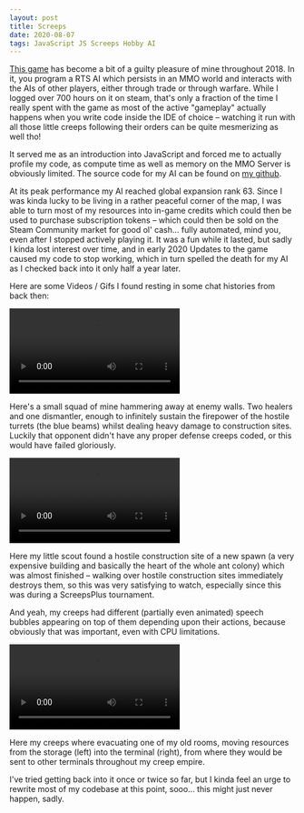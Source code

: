 ```yaml
---
layout: post
title: Screeps
date: 2020-08-07
tags: JavaScript JS Screeps Hobby AI
---
```


<a href="https://screeps.com">This game</a> has become a bit of a guilty pleasure of mine throughout 2018. In it, you program a RTS AI which persists in an MMO world and interacts with the AIs of other players, either through trade or through warfare. While I logged over 700 hours on it on steam, that's only a fraction of the time I really spent with the game as most of the active "gameplay" actually happens when you write code inside the IDE of choice – watching it run with all those little creeps following their orders can be quite mesmerizing as well tho!

It served me as an introduction into JavaScript and forced me to actually profile my code, as compute time as well as memory on the MMO Server is obviously limited. The source code for my AI can be found on <a href="https://github.com/Jacudibu/Screeps-AI">my github</a>.

At its peak performance my AI reached global expansion rank 63. Since I was kinda lucky to be living in a rather peaceful corner of the map, I was able to turn most of my resources into in-game credits which could then be used to purchase subscription tokens – which could then be sold on the Steam Community market for good ol' cash... fully automated, mind you, even after I stopped actively playing it. It was a fun while it lasted, but sadly I kinda lost interest over time, and in early 2020 Updates to the game caused my code to stop working, which in turn spelled the death for my AI as I checked back into it only half a year later.

Here are some Videos / Gifs I found resting in some chat histories from back then:

<video autoplay loop>
    <source src="{{site.url}}/assets/images/screeps/SquadAction.mp4">
</video>

Here's a small squad of mine hammering away at enemy walls. Two healers and one dismantler, enough to infinitely sustain the firepower of the hostile turrets (the blue beams) whilst dealing heavy damage to construction sites. Luckily that opponent didn't have any proper defense creeps coded, or this would have failed gloriously.

<video autoplay loop>
    <source src="{{site.url}}/assets/images/screeps/STOMPED.mp4">
</video>

Here my little scout found a hostile construction site of a new spawn (a very expensive building and basically the heart of the whole ant colony) which was almost finished – walking over hostile construction sites immediately destroys them, so this was very satisfying to watch, especially since this was during a ScreepsPlus tournament. 

And yeah, my creeps had different (partially even animated) speech bubbles appearing on top of them depending upon their actions, because obviously that was important, even with CPU limitations.

<video autoplay loop>
    <source src="{{site.url}}/assets/images/screeps/evacuation.mp4">
</video>

Here my creeps where evacuating one of my old rooms, moving resources from the storage (left) into the terminal (right), from where they would be sent to other terminals throughout my creep empire.

I've tried getting back into it once or twice so far, but I kinda feel an urge to rewrite most of my codebase at this point, sooo... this might just never happen, sadly.